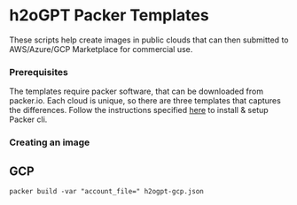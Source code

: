 # h2oGPT Packer Templates

These scripts help create images in public clouds that can then submitted to AWS/Azure/GCP Marketplace for commercial use.

### Prerequisites
The templates require packer software, that can be downloaded from packer.io. Each cloud is unique, so there are three templates that captures the differences.
Follow the instructions specified [here](https://developer.hashicorp.com/packer/tutorials/docker-get-started/get-started-install-cli) to install & setup Packer cli.

### Creating an image

## GCP

```
packer build -var "account_file=" h2ogpt-gcp.json
```
